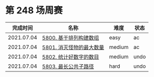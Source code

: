 # 第 248 场周赛

**完成时间**|**名称**|**难度**|**状态**
------------|--------|--------|--------
2021.07.04|[5800. 基于排列构建数组](./5800.%20基于排列构建数组)|easy|ac
2021.07.04|[5801. 消灭怪物的最大数量](./5801.%20消灭怪物的最大数量)|medium|ac
2021.07.04|[5802. 统计好数字的数目](./5802.%20统计好数字的数目)|medium|undo
2021.07.04|[5803. 最长公共子路径](./5803.%20最长公共子路径)|hard|undo
